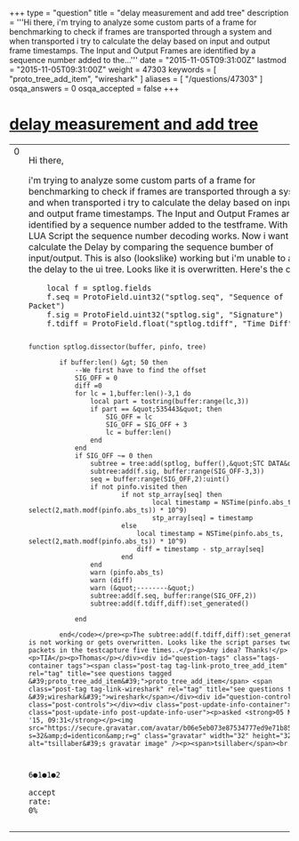 +++
type = "question"
title = "delay measurement and add tree"
description = '''Hi there, i&#x27;m trying to analyze some custom parts of a frame for benchmarking to check if frames are transported through a system and when transported i try to calculate the delay based on input and output frame timestamps. The Input and Output Frames are identified by a sequence number added to the...'''
date = "2015-11-05T09:31:00Z"
lastmod = "2015-11-05T09:31:00Z"
weight = 47303
keywords = [ "proto_tree_add_item", "wireshark" ]
aliases = [ "/questions/47303" ]
osqa_answers = 0
osqa_accepted = false
+++

<div class="headNormal">

# [delay measurement and add tree](/questions/47303/delay-measurement-and-add-tree)

</div>

<div id="main-body">

<div id="askform">

<table id="question-table" style="width:100%;"><colgroup><col style="width: 50%" /><col style="width: 50%" /></colgroup><tbody><tr class="odd"><td style="width: 30px; vertical-align: top"><div class="vote-buttons"><span id="post-47303-upvote" class="ajax-command post-vote up" rel="nofollow" title="I like this post (click again to cancel)"> </span><div id="post-47303-score" class="post-score" title="current number of votes">0</div><span id="post-47303-downvote" class="ajax-command post-vote down" rel="nofollow" title="I dont like this post (click again to cancel)"> </span> <span id="favorite-mark" class="ajax-command favorite-mark" rel="nofollow" title="mark/unmark this question as favorite (click again to cancel)"> </span><div id="favorite-count" class="favorite-count"></div></div></td><td><div id="item-right"><div class="question-body"><p>Hi there,</p><p>i'm trying to analyze some custom parts of a frame for benchmarking to check if frames are transported through a system and when transported i try to calculate the delay based on input and output frame timestamps. The Input and Output Frames are identified by a sequence number added to the testframe. With the LUA Script the sequence number decoding works. Now i want to calculate the Delay by comparing the sequence bumber of input/output. This is also (lookslike) working but i'm unable to add the delay to the ui tree. Looks like it is overwritten. Here's the code:</p><pre><code>    local f = sptlog.fields 
    f.seq = ProtoField.uint32(&quot;sptlog.seq&quot;, &quot;Sequence of Packet&quot;)
    f.sig = ProtoField.uint32(&quot;sptlog.sig&quot;, &quot;Signature&quot;)
    f.tdiff = ProtoField.float(&quot;sptlog.tdiff&quot;, &quot;Time Diff&quot;)

    function sptlog.dissector(buffer, pinfo, tree)

            if buffer:len() &gt; 50 then
                --We first have to find the offset
                SIG_OFF = 0
                diff =0
                for lc = 1,buffer:len()-3,1 do
                    local part = tostring(buffer:range(lc,3))
                    if part == &quot;535443&quot; then
                        SIG_OFF = lc
                        SIG_OFF = SIG_OFF + 3
                        lc = buffer:len()
                    end
                end
                if SIG_OFF ~= 0 then
                    subtree = tree:add(sptlog, buffer(),&quot;STC DATA&quot;)
                    subtree:add(f.sig, buffer:range(SIG_OFF-3,3))
                    seq = buffer:range(SIG_OFF,2):uint()
                    if not pinfo.visited then
                            if not stp_array[seq] then
                                    local timestamp = NSTime(pinfo.abs_ts, select(2,math.modf(pinfo.abs_ts)) * 10^9)
                                    stp_array[seq] = timestamp
                            else
                                local timestamp = NSTime(pinfo.abs_ts, select(2,math.modf(pinfo.abs_ts)) * 10^9)
                                diff = timestamp - stp_array[seq]
                            end
                    end
                    warn (pinfo.abs_ts)
                    warn (diff)
                    warn (&quot;--------&quot;)
                    subtree:add(f.seq, buffer:range(SIG_OFF,2)) 
                    subtree:add(f.tdiff,diff):set_generated()

                end

            end</code></pre><p>The subtree:add(f.tdiff,diff):set_generated() is not working or gets overwritten. Looks like the script parses two packets in the testcapture five times..</p><p>Any idea? Thanks!</p><p>TIA</p><p>Thomas</p></div><div id="question-tags" class="tags-container tags"><span class="post-tag tag-link-proto_tree_add_item" rel="tag" title="see questions tagged &#39;proto_tree_add_item&#39;">proto_tree_add_item</span> <span class="post-tag tag-link-wireshark" rel="tag" title="see questions tagged &#39;wireshark&#39;">wireshark</span></div><div id="question-controls" class="post-controls"></div><div class="post-update-info-container"><div class="post-update-info post-update-info-user"><p>asked <strong>05 Nov '15, 09:31</strong></p><img src="https://secure.gravatar.com/avatar/b06e5eb073e87534777ed9e71b853879?s=32&amp;d=identicon&amp;r=g" class="gravatar" width="32" height="32" alt="tsillaber&#39;s gravatar image" /><p><span>tsillaber</span><br />
<span class="score" title="6 reputation points">6</span><span title="1 badges"><span class="badge1">●</span><span class="badgecount">1</span></span><span title="1 badges"><span class="silver">●</span><span class="badgecount">1</span></span><span title="2 badges"><span class="bronze">●</span><span class="badgecount">2</span></span><br />
<span class="accept_rate" title="Rate of the user&#39;s accepted answers">accept rate:</span> <span title="tsillaber has no accepted answers">0%</span></p></div></div><div id="comments-container-47303" class="comments-container"></div><div id="comment-tools-47303" class="comment-tools"></div><div class="clear"></div><div id="comment-47303-form-container" class="comment-form-container"></div><div class="clear"></div></div></td></tr></tbody></table>

</div>

</div>

